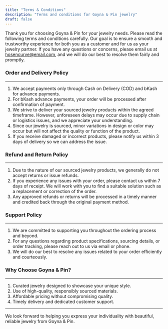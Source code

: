 ```yaml
---
title: "Terms & Conditions"
description: "Terms and conditions for Goyna & Pin jewelry"
draft: false
---
```


Thank you for choosing Goyna & Pin for your jewelry needs. Please read the following terms and conditions carefully. Our goal is to ensure a smooth and trustworthy experience for both you as a customer and for us as your jewelry partner. If you have any questions or concerns, please email us at hosencurve@email.com, and we will do our best to resolve them fairly and promptly.

### Order and Delivery Policy
---

1. We accept payments only through Cash on Delivery (COD) and bKash for advance payments.
2. For bKash advance payments, your order will be processed after confirmation of payment.
3. We strive to deliver your sourced jewelry products within the agreed timeframe. However, unforeseen delays may occur due to supply chain or logistics issues, and we appreciate your understanding.
4. Since our jewelry is sourced, minor variations in design or color may occur but will not affect the quality or function of the product.
5. If you receive damaged or incorrect products, please notify us within 3 days of delivery so we can address the issue.

### Refund and Return Policy
---

1. Due to the nature of our sourced jewelry products, we generally do not accept returns or issue refunds.
2. If you experience any issues with your order, please contact us within 7 days of receipt. We will work with you to find a suitable solution such as a replacement or correction of the order.
3. Any approved refunds or returns will be processed in a timely manner and credited back through the original payment method.

### Support Policy
---

1. We are committed to supporting you throughout the ordering process and beyond.
2. For any questions regarding product specifications, sourcing details, or order tracking, please reach out to us via email or phone.
3. We will do our best to resolve any issues related to your order efficiently and courteously.

### Why Choose Goyna & Pin?
---

1. Curated jewelry designed to showcase your unique style.
2. Use of high-quality, responsibly sourced materials.
3. Affordable pricing without compromising quality.
4. Timely delivery and dedicated customer support.

---
We look forward to helping you express your individuality with beautiful, reliable jewelry from Goyna & Pin.
